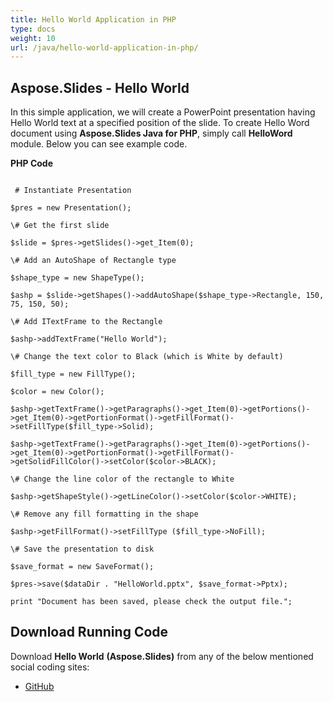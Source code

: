 ```yaml
---
title: Hello World Application in PHP
type: docs
weight: 10
url: /java/hello-world-application-in-php/
---
```


## **Aspose.Slides - Hello World**
In this simple application, we will create a PowerPoint presentation having Hello World text at a specified position of the slide. To create Hello Word document using **Aspose.Slides Java for PHP**, simply call **HelloWord** module. Below you can see example code.

**PHP Code**

```

 # Instantiate Presentation

$pres = new Presentation();

\# Get the first slide

$slide = $pres->getSlides()->get_Item(0);

\# Add an AutoShape of Rectangle type

$shape_type = new ShapeType();

$ashp = $slide->getShapes()->addAutoShape($shape_type->Rectangle, 150, 75, 150, 50);

\# Add ITextFrame to the Rectangle

$ashp->addTextFrame("Hello World");

\# Change the text color to Black (which is White by default)

$fill_type = new FillType();

$color = new Color();

$ashp->getTextFrame()->getParagraphs()->get_Item(0)->getPortions()->get_Item(0)->getPortionFormat()->getFillFormat()->setFillType($fill_type->Solid);

$ashp->getTextFrame()->getParagraphs()->get_Item(0)->getPortions()->get_Item(0)->getPortionFormat()->getFillFormat()->getSolidFillColor()->setColor($color->BLACK);

\# Change the line color of the rectangle to White

$ashp->getShapeStyle()->getLineColor()->setColor($color->WHITE);

\# Remove any fill formatting in the shape

$ashp->getFillFormat()->setFillType ($fill_type->NoFill);

\# Save the presentation to disk

$save_format = new SaveFormat();

$pres->save($dataDir . "HelloWorld.pptx", $save_format->Pptx);

print "Document has been saved, please check the output file.";

```
## **Download Running Code**
Download **Hello World** **(Aspose.Slides)** from any of the below mentioned social coding sites:

- [GitHub](https://github.com/aspose-slides/Aspose.Slides-for-Java/blob/master/Plugins/Aspose_Slides_Java_for_PHP/src/aspose/slides/IntroductionToPresentation/HelloWorld.php)
